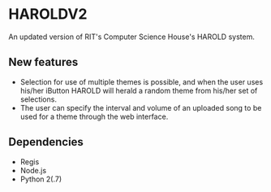 HAROLDV2
========

An updated version of RIT's Computer Science House's HAROLD system.

New features
------------
* Selection for use of multiple themes is possible, and when the user uses his/her iButton
  HAROLD will herald a random theme from his/her set of selections.
* The user can specify the interval and volume of an uploaded song to be used for a theme through
  the web interface.

Dependencies
------------
* Regis
* Node.js
* Python 2(.7)
